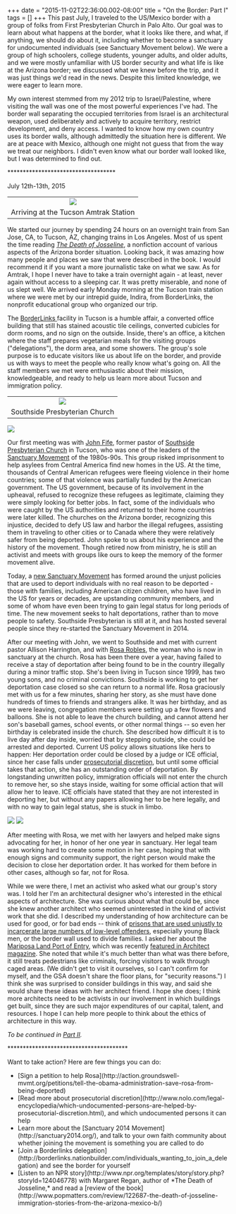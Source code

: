 +++
date = "2015-11-02T22:36:00.002-08:00"
title = "On the Border: Part I"
tags = []
+++
This past July, I traveled to the US/Mexico border with a group of folks from First Presbyterian Church in Palo Alto.  Our goal was to learn about what happens at the border, what it looks like there, and what, if anything, we should do about it, including whether to become a sanctuary for undocumented individuals (see Sanctuary Movement below).  We were a group of high schoolers, college students, younger adults, and older adults, and we were mostly unfamiliar with US border security and what life is like at the Arizona border; we discussed what we knew before the trip, and it was just things we'd read in the news.  Despite this limited knowledge, we were eager to learn more.

My own interest stemmed from my 2012 trip to Israel/Palestine, where visiting the wall was one of the most powerful experiences I've had.  The border wall separating the occupied territories from Israel is an architectural weapon, used deliberately and actively to acquire territory, restrict development, and deny access.  I wanted to know how my own country uses its border walls, although admittedly the situation here is different.  We are at peace with Mexico, although one might not guess that from the way we treat our neighbors.  I didn't even know what our border wall looked like, but I was determined to find out.

&ast;&ast;&ast;&ast;&ast;&ast;&ast;&ast;&ast;&ast;&ast;&ast;&ast;&ast;&ast;&ast;&ast;&ast;&ast;&ast;&ast;&ast;&ast;&ast;&ast;&ast;&ast;&ast;&ast;&ast;&ast;&ast;&ast;&ast;&ast;

July 12th-13th, 2015

<table align="center" cellpadding="0" cellspacing="0" class="tr-caption-container" style="margin-left: auto; margin-right: auto; text-align: center;"><tbody><tr><td style="text-align: center;"><img src="http://3.bp.blogspot.com/-4r17N5JDp4U/Vjg7eai1-mI/AAAAAAAAHv4/tIl0eRsePgg/s1600/IMG_2236.jpg"/></td></tr><tr><td class="tr-caption" style="text-align: center;">Arriving at the Tucson Amtrak Station</td></tr></tbody></table>

We started our journey by spending 24 hours on an overnight train from San Jose, CA, to Tucson, AZ, changing trains in Los Angeles.  Most of us spent the time reading *[The Death of Josseline](http://www.amazon.com/The-Death-Josseline-Immigration-Borderlands/dp/0807001309)*, a nonfiction account of various aspects of the Arizona border situation.  Looking back, it was amazing how many people and places we saw that were described in the book.  I would recommend it if you want a more journalistic take on what we saw.  As for Amtrak, I hope I never have to take a train overnight again - at least, never again without access to a sleeping car.  It was pretty miserable, and none of us slept well.  We arrived early Monday morning at the Tucson train station where we were met by our intrepid guide, Indira, from BorderLinks, the nonprofit educational group who organized our trip.

The [BorderLinks ](http://borderlinks.nationbuilder.com/)facility in Tucson is a humble affair, a converted office building that still has stained acoustic tile ceilings, converted cubicles for dorm rooms, and no sign on the outside.  Inside, there's an office, a kitchen where the staff prepares vegetarian meals for the visiting groups ("delegations"), the dorm area, and some showers.  The group's sole purpose is to educate visitors like us about life on the border, and provide us with ways to meet the people who really know what's going on.  All the staff members we met were enthusiastic about their mission, knowledgeable, and ready to help us learn more about Tucson and immigration policy.

<table align="center" cellpadding="0" cellspacing="0" class="tr-caption-container" style="margin-left: auto; margin-right: auto; text-align: center;"><tbody><tr><td style="text-align: center;"><img src="http://1.bp.blogspot.com/-HGiKsyd97h4/Vjg7fin6jFI/AAAAAAAAHwM/02IK_mwxiRA/s1600/IMG_2239.jpg"/></td></tr><tr><td class="tr-caption" style="text-align: center;">Southside Presbyterian Church</td></tr></tbody></table>

<img src="http://2.bp.blogspot.com/-awpcgHZQyhg/Vjg7fAAt-SI/AAAAAAAAHwE/6H_4WDlQcf4/s1600/IMG_2238.jpg"/>

Our first meeting was with [John Fife](https://en.wikipedia.org/wiki/John_Fife), former pastor of [Southside Presbyterian Church](http://www.southsidepresbyterian.org/)  in Tucson, who was one of the leaders of the [Sanctuary Movement](https://en.wikipedia.org/wiki/Sanctuary_movement) of the 1980s-90s.  This group risked imprisonment to help asylees from Central America find new homes in the US.  At the time, thousands of Central American refugees were fleeing violence in their home countries; some of that violence was partially funded by the American government.  The US government, because of its involvement in the upheaval, refused to recognize these refugees as legitimate, claiming they were simply looking for better jobs.  In fact, some of the individuals who were caught by the US authorities and returned to their home countries were later killed.  The churches on the Arizona border, recognizing this injustice, decided to defy US law and harbor the illegal refugees, assisting them in traveling to other cities or to Canada where they were relatively safer from being deported.  John spoke to us about his experience and the history of the movement.  Though retired now from ministry, he is still an activist and meets with groups like ours to keep the memory of the former movement alive.

Today, a [new Sanctuary Movement](http://www.pcusa.org/news/2014/9/24/pcusa-reaffirms-commitment-deportees-sanctuary/) has formed around the unjust policies that are used to deport individuals with no real reason to be deported - those with families, including American citizen children, who have lived in the US for years or decades, are upstanding community members, and some of whom have even been trying to gain legal status for long periods of time.  The new movement seeks to halt deportations, rather than to move people to safety.  Southside Presbyterian is still at it, and has hosted several people since they re-started the Sanctuary Movement in 2014.

After our meeting with John, we went to Southside and met with current pastor Allison Harrington, and with [Rosa Robles](http://www.kvoa.com/story/29698654/we-stand-with-rosa-campaign-heats-up-after-one-year-in-sanctuary), the woman who is now in sanctuary at the church.  Rosa has been there over a year, having failed to receive a stay of deportation after being found to be in the country illegally during a minor traffic stop.  She's been living in Tucson since 1999, has two young sons, and no criminal convictions.  Southside is working to get her deportation case closed so she can return to a normal life.  Rosa graciously met with us for a few minutes, sharing her story, as she must have done hundreds of times to friends and strangers alike.  It was her birthday, and as we were leaving, congregation members were setting up a few flowers and balloons.  She is not able to leave the church building, and cannot attend her son's baseball games, school events, or other normal things -- so even her birthday is celebrated inside the church.  She described how difficult it is to live day after day inside, worried that by stepping outside, she could be arrested and deported.  Current US policy allows situations like hers to happen:  Her deportation order could be closed by a judge or ICE official, since her case falls under [prosecutorial discretion](http://www.immigrationpolicy.org/just-facts/understanding-prosecutorial-discretion-immigration-law), but until some official takes that action, she has an outstanding order of deportation.  By longstanding unwritten policy, immigration officials will not enter the church to remove her, so she stays inside, waiting for some official action that will allow her to leave.  ICE officials have stated that they are not interested in deporting her, but without any papers allowing her to be here legally, and with no way to gain legal status, she is stuck in limbo.

<img src="http://4.bp.blogspot.com/-VawfbxdfHYU/Vjg7gsF8dyI/AAAAAAAAHwc/uxXzm5OTfcY/s1600/IMG_2250.jpg"/>

<img src="http://1.bp.blogspot.com/-VfZfRLtmOoU/Vjg7hh04xPI/AAAAAAAAHwk/zKT8iZkMACU/s1600/IMG_2251.jpg"/>

After meeting with Rosa, we met with her lawyers and helped make signs advocating for her, in honor of her one year in sanctuary.  Her legal team was working hard to create some motion in her case, hoping that with enough signs and community support, the right person would make the decision to close her deportation order.  It has worked for them before in other cases, although so far, not for Rosa. 

While we were there, I met an activist who asked what our group's story was.  I told her I'm an architectural designer who's interested in the ethical aspects of architecture.  She was curious about what that could be, since she knew another architect who seemed uninterested in the kind of activist work that she did.  I described my understanding of how architecture can be used for good, or for bad ends -- think of [prisons that are used unjustly to incarcerate large numbers of low-level offenders](http://www.theatlantic.com/health/archive/2013/06/the-incarceration-epidemic/277056/), especially young Black men, or the border wall used to divide families.  I asked her about the [Mariposa Land Port of Entry](http://www.gsa.gov/portal/category/105623), which was recently [featured in Architect magazine](http://www.architectmagazine.com/design/buildings/mariposa-land-port-of-entry-designed-by-jones-studio_o).  She noted that while it's much better than what was there before, it still treats pedestrians like criminals, forcing visitors to walk through caged areas.  (We didn't get to visit it ourselves, so I can't confirm for myself, and the GSA doesn't share the floor plans, for "security reasons.")  I think she was surprised to consider buildings in this way, and said she would share these ideas with her architect friend.  I hope she does; I think more architects need to be activists in our involvement in which buildings get built, since they are such major expenditures of our capital, talent, and resources.  I hope I can help more people to think about the ethics of architecture in this way.

*To be continued in [Part II](http://notbuiltinaday.blogspot.com/2016/09/on-border-part-ii.html).*

&ast;&ast;&ast;&ast;&ast;&ast;&ast;&ast;&ast;&ast;&ast;&ast;&ast;&ast;&ast;&ast;&ast;&ast;&ast;&ast;&ast;&ast;&ast;&ast;&ast;&ast;&ast;&ast;&ast;&ast;&ast;&ast;&ast;&ast;&ast;&ast;&ast;&ast;&ast;

Want to take action?  Here are few things you can do:

<ul style="text-align: left;"><li>[Sign a petition to help Rosa](http://action.groundswell-mvmt.org/petitions/tell-the-obama-administration-save-rosa-from-being-deported)</li><li>[Read more about prosecutorial discretion](http://www.nolo.com/legal-encyclopedia/which-undocumented-persons-are-helped-by-prosecutorial-discretion.html), and which undocumented persons it can help</li><li>Learn more about the [Sanctuary 2014 Movement](http://sanctuary2014.org/), and talk to your own faith community about whether joining the movement is something you are called to do</li><li>[Join a Borderlinks delegation](http://borderlinks.nationbuilder.com/individuals_wanting_to_join_a_delegation) and see the border for yourself</li><li>[Listen to an NPR story](http://www.npr.org/templates/story/story.php?storyId=124046778) with Margaret Regan, author of *The Death of Josseline,* and read a [review of the book](http://www.popmatters.com/review/122687-the-death-of-josseline-immigration-stories-from-the-arizona-mexico-b/)</li></ul>

